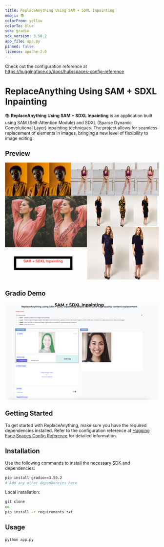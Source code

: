 ```yaml
---
title: ReplaceAnything Using SAM + SDXL Inpainting
emoji: 📚
colorFrom: yellow
colorTo: blue
sdk: gradio
sdk_version: 3.50.2
app_file: app.py
pinned: false
license: apache-2.0
---
```


Check out the configuration reference at https://huggingface.co/docs/hub/spaces-config-reference

# ReplaceAnything Using SAM + SDXL Inpainting

📚 **ReplaceAnything Using SAM + SDXL Inpainting** is an application built using SAM (Self-Attention Module) and SDXL (Sparse Dynamic Convolutional Layer) inpainting techniques. The project allows for seamless replacement of elements in images, bringing a new level of flexibility to image editing.

## Preview

![ReplaceAnything Using SAM SDXL Inpainting App](imgs/model-in-gold-fashion.png)

## Gradio Demo

![ReplaceAnything Using SAM SDXL Inpainting App](imgs/demo.png)

## Getting Started

To get started with ReplaceAnything, make sure you have the required dependencies installed. Refer to the configuration reference at [Hugging Face Spaces Config Reference](https://huggingface.co/docs/hub/spaces-config-reference) for detailed information.

## Installation

Use the following commands to install the necessary SDK and dependencies:

```bash
pip install gradio==3.50.2
# Add any other dependencies here
```
Local installation:

```bash
git clone
cd
pip install -r requirements.txt
```

## Usage

```python app.py```



